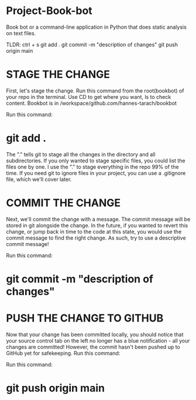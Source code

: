# Project-Book-bot
Book bot or a command-line application in Python that does static         analysis on text files.

 TLDR:
ctrl + s
git add .
git commit -m "description of changes"
git push origin main



# STAGE THE CHANGE
First, let's stage the change. Run this command from the root(bookbot) of your repo in the terminal. Use CD to get where you want, ls to check content. Bookbot is in /workspace/github.com/hannes-tarach/bookbot

Run this command:
# git add .

The "." tells git to stage all the changes in the directory and all subdirectories. If you only wanted to stage specific files, you could list the files one by one. I use the "." to stage everything in the repo 99% of the time. If you need git to ignore files in your project, you can use a .gitignore file, which we'll cover later.

# COMMIT THE CHANGE
Next, we'll commit the change with a message. The commit message will be stored in git alongside the change. In the future, if you wanted to revert this change, or jump back in time to the code at this state, you would use the commit message to find the right change. As such, try to use a descriptive commit message!

Run this command:
# git commit -m "description of changes"

# PUSH THE CHANGE TO GITHUB
Now that your change has been committed locally, you should notice that your source control tab on the left no longer has a blue notification - all your changes are committed! However, the commit hasn't been pushed up to GitHub yet for safekeeping. Run this command:

Run this command:
# git push origin main


